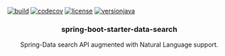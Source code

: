 [![build](https://github.com/commerce-io/spring-boot-starter-data-search/actions/workflows/build.yml/badge.svg)](https://github.com/commerce-io/spring-boot-starter-data-search/actions/workflows/build.yml)
[![codecov](https://codecov.io/gh/commerce-io/spring-boot-starter-data-search/branch/main/graph/badge.svg?token=VIH0OBEG61)](https://codecov.io/gh/commerce-io/spring-boot-starter-data-search)
[![license](https://img.shields.io/badge/License-Apache_2.0-blue.svg)](https://github.com/commerce-io/spring-boot-starter-data-search/blob/main/LICENSE.txt)
[![versionjava](https://img.shields.io/badge/jdk-11,_17-brightgreen.svg?logo=java)]()

<p align="center">
  <h3 align="center">spring-boot-starter-data-search</h3>
  <p align="center">
    Spring-Data search API augmented with Natural Language support.
  </p>
</p>

